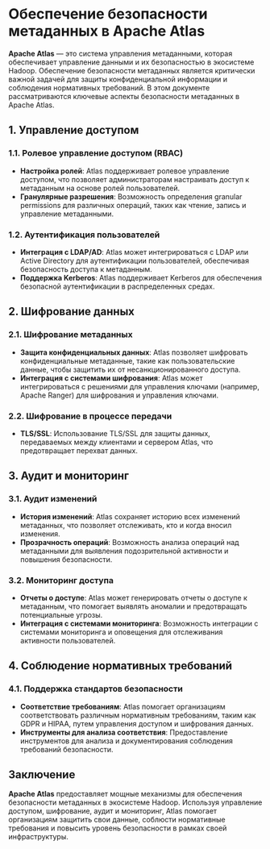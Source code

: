 # Обеспечение безопасности метаданных в Apache Atlas

**Apache Atlas** — это система управления метаданными, которая обеспечивает управление данными и их безопасностью в экосистеме Hadoop. Обеспечение безопасности метаданных является критически важной задачей для защиты конфиденциальной информации и соблюдения нормативных требований. В этом документе рассматриваются ключевые аспекты безопасности метаданных в Apache Atlas.

## 1. **Управление доступом**

### 1.1. **Ролевое управление доступом (RBAC)**
- **Настройка ролей**: Atlas поддерживает ролевое управление доступом, что позволяет администраторам настраивать доступ к метаданным на основе ролей пользователей.
- **Гранулярные разрешения**: Возможность определения granular permissions для различных операций, таких как чтение, запись и управление метаданными.

### 1.2. **Аутентификация пользователей**
- **Интеграция с LDAP/AD**: Atlas может интегрироваться с LDAP или Active Directory для аутентификации пользователей, обеспечивая безопасность доступа к метаданным.
- **Поддержка Kerberos**: Atlas поддерживает Kerberos для обеспечения безопасной аутентификации в распределенных средах.

## 2. **Шифрование данных**

### 2.1. **Шифрование метаданных**
- **Защита конфиденциальных данных**: Atlas позволяет шифровать конфиденциальные метаданные, такие как пользовательские данные, чтобы защитить их от несанкционированного доступа.
- **Интеграция с системами шифрования**: Atlas может интегрироваться с решениями для управления ключами (например, Apache Ranger) для шифрования и управления ключами.

### 2.2. **Шифрование в процессе передачи**
- **TLS/SSL**: Использование TLS/SSL для защиты данных, передаваемых между клиентами и сервером Atlas, что предотвращает перехват данных.

## 3. **Аудит и мониторинг**

### 3.1. **Аудит изменений**
- **История изменений**: Atlas сохраняет историю всех изменений метаданных, что позволяет отслеживать, кто и когда вносил изменения.
- **Прозрачность операций**: Возможность анализа операций над метаданными для выявления подозрительной активности и повышения безопасности.

### 3.2. **Мониторинг доступа**
- **Отчеты о доступе**: Atlas может генерировать отчеты о доступе к метаданным, что помогает выявлять аномалии и предотвращать потенциальные угрозы.
- **Интеграция с системами мониторинга**: Возможность интеграции с системами мониторинга и оповещения для отслеживания активности пользователей.

## 4. **Соблюдение нормативных требований**

### 4.1. **Поддержка стандартов безопасности**
- **Соответствие требованиям**: Atlas помогает организациям соответствовать различным нормативным требованиям, таким как GDPR и HIPAA, путем управления доступом и шифрования данных.
- **Инструменты для анализа соответствия**: Предоставление инструментов для анализа и документирования соблюдения требований безопасности.

## Заключение

**Apache Atlas** предоставляет мощные механизмы для обеспечения безопасности метаданных в экосистеме Hadoop. Используя управление доступом, шифрование, аудит и мониторинг, Atlas помогает организациям защитить свои данные, соблюсти нормативные требования и повысить уровень безопасности в рамках своей инфраструктуры.
